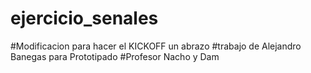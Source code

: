 # ejercicio_senales
 #Modificacion para hacer el KICKOFF un abrazo
 #trabajo de Alejandro Banegas para Prototipado
 #Profesor Nacho y Dam
